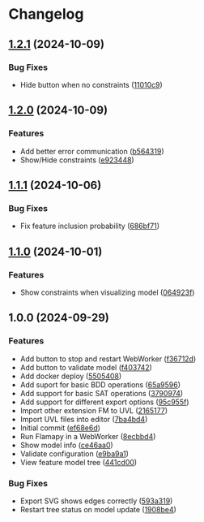 # Changelog

## [1.2.1](https://github.com/sebasruii/flamapy-ide/compare/v1.2.0...v1.2.1) (2024-10-09)


### Bug Fixes

* Hide button when no constraints ([11010c9](https://github.com/sebasruii/flamapy-ide/commit/11010c92ec195ceba00a366c6547f12501d940a0))

## [1.2.0](https://github.com/sebasruii/flamapy-ide/compare/v1.1.1...v1.2.0) (2024-10-09)


### Features

* Add better error communication ([b564319](https://github.com/sebasruii/flamapy-ide/commit/b564319ee7edb7221c4ad30334bca06cbed2a466))
* Show/Hide constraints ([e923448](https://github.com/sebasruii/flamapy-ide/commit/e9234489b6109133d1998f77acebc4f1dd8116d7))

## [1.1.1](https://github.com/sebasruii/flamapy-ide/compare/v1.1.0...v1.1.1) (2024-10-06)


### Bug Fixes

* Fix feature inclusion probability ([686bf71](https://github.com/sebasruii/flamapy-ide/commit/686bf7136e69b56fc090b4e1fa9aadbacf577542))

## [1.1.0](https://github.com/sebasruii/flamapy-ide/compare/v1.0.0...v1.1.0) (2024-10-01)


### Features

* Show constraints when visualizing model ([064923f](https://github.com/sebasruii/flamapy-ide/commit/064923ff6cfcf541cc7fa72f4d28789981634355))

## 1.0.0 (2024-09-29)


### Features

* Add button to stop and restart WebWorker ([f36712d](https://github.com/sebasruii/flamapy-ide/commit/f36712d2ad8da60801db5d4bca8a17968871e7dd))
* Add button to validate model ([f403742](https://github.com/sebasruii/flamapy-ide/commit/f40374217db7a6510f22d4645beaea877f8c2247))
* Add docker deploy ([5505408](https://github.com/sebasruii/flamapy-ide/commit/550540846a1afc5b85ba327604cbebd2ff1d0112))
* Add suport for basic BDD operations ([65a9596](https://github.com/sebasruii/flamapy-ide/commit/65a9596fa8d6a04e14e52f334d149cc74cb1ba8c))
* Add support for basic SAT operations ([3790974](https://github.com/sebasruii/flamapy-ide/commit/37909748c04296c9e273e2099cb0c11dc7c9bc17))
* Add support for different export options ([95c955f](https://github.com/sebasruii/flamapy-ide/commit/95c955ffe4d88937d4dad9beb7de3d27bfa76a60))
* Import other extension FM to UVL ([2165177](https://github.com/sebasruii/flamapy-ide/commit/2165177df86c28bd8d26d76374a7853a0478cee5))
* Import UVL files into editor ([7ba4bd4](https://github.com/sebasruii/flamapy-ide/commit/7ba4bd43417bf54f5caaf9fa324edbff6111f2a1))
* Initial commit ([ef68e6d](https://github.com/sebasruii/flamapy-ide/commit/ef68e6de9aef4b598b394d2f2adbd5b352d408b6))
* Run Flamapy in a WebWorker ([8ecbbd4](https://github.com/sebasruii/flamapy-ide/commit/8ecbbd4e60cd4b5c796888ab1059a0d44433c2e1))
* Show model info ([ce46aa0](https://github.com/sebasruii/flamapy-ide/commit/ce46aa09fe02e8896589cc61921daf6c36cb3653))
* Validate configuration ([e9ba9a1](https://github.com/sebasruii/flamapy-ide/commit/e9ba9a140004a7357b9d854169d72cce4a65cdf0))
* View feature model tree ([441cd00](https://github.com/sebasruii/flamapy-ide/commit/441cd00aa302a833763248c8f8d34e42e8af71cf))


### Bug Fixes

* Export SVG shows edges correctly ([593a319](https://github.com/sebasruii/flamapy-ide/commit/593a319c2574d273bb0d23ddb555e7f829424d68))
* Restart tree status on model update ([1908be4](https://github.com/sebasruii/flamapy-ide/commit/1908be499ace45bd9e3beb003e491a433707667e))
